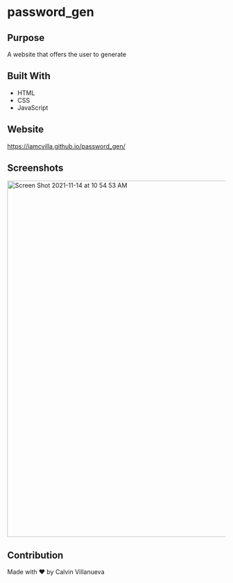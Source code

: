 # password_gen

## Purpose
A website that offers the user to generate 

## Built With
* HTML
* CSS
* JavaScript

## Website
https://iamcvilla.github.io/password_gen/

## Screenshots
<img width="821" alt="Screen Shot 2021-11-14 at 10 54 53 AM" src="https://user-images.githubusercontent.com/91897531/141688471-44b56b01-7976-4bd5-8e0b-a21a67516414.png">


## Contribution
Made with ❤️ by Calvin Villanueva

